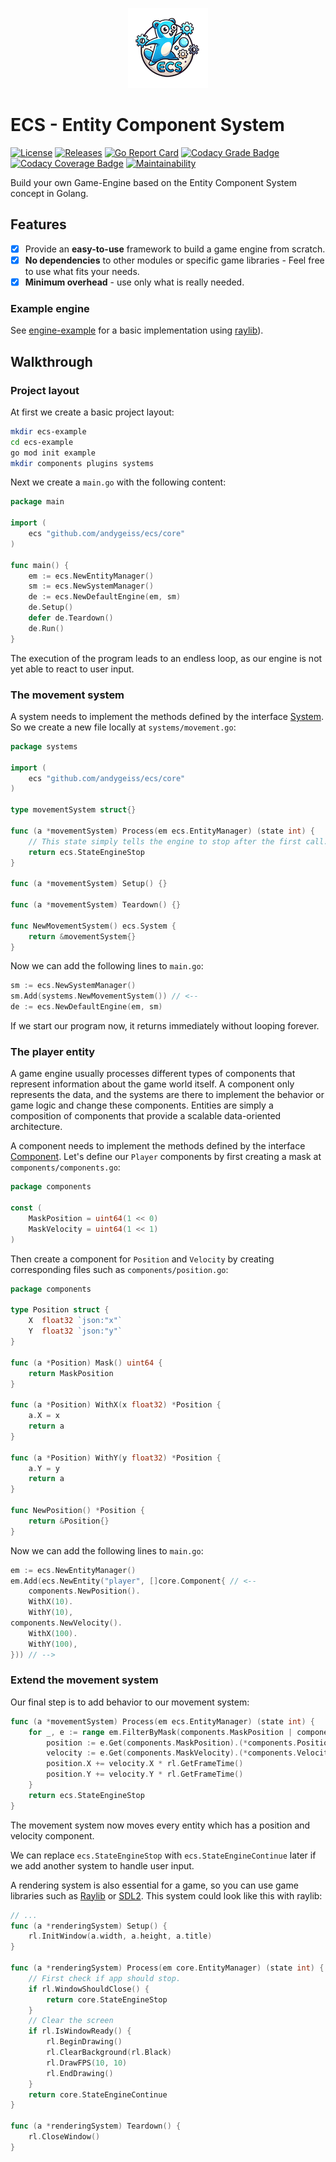 <p align="center">
<img src="https://github.com/andygeiss/ecs/blob/master/logo.png?raw=true" />
</p>

# ECS - Entity Component System

[![License](https://img.shields.io/github/license/andygeiss/ecs)](https://github.com/andygeiss/ecs/blob/master/LICENSE)
[![Releases](https://img.shields.io/github/v/release/andygeiss/ecs)](https://github.com/andygeiss/ecs/releases)
[![Go Report Card](https://goreportcard.com/badge/github.com/andygeiss/ecs)](https://goreportcard.com/report/github.com/andygeiss/ecs)
[![Codacy Grade Badge](https://app.codacy.com/project/badge/Grade/b4f4c9b35f4b46d8bf19f73379864b45)](https://app.codacy.com/gh/andygeiss/ecs/dashboard?utm_source=gh&utm_medium=referral&utm_content=&utm_campaign=Badge_grade)
[![Codacy Coverage Badge](https://app.codacy.com/project/badge/Coverage/b4f4c9b35f4b46d8bf19f73379864b45)](https://app.codacy.com/gh/andygeiss/ecs/dashboard?utm_source=gh&utm_medium=referral&utm_content=&utm_campaign=Badge_coverage)
[![Maintainability](https://api.codeclimate.com/v1/badges/5a2fd230f2eae6f244f2/maintainability)](https://codeclimate.com/github/andygeiss/ecs/maintainability)

Build your own Game-Engine based on the Entity Component System concept in Golang.

## Features

- [x] Provide an **easy-to-use** framework to build a game engine from scratch.
- [x] **No dependencies** to other modules or specific game libraries - Feel free to use what fits your needs.
- [x] **Minimum overhead** - use only what is really needed.

### Example engine

See [engine-example](https://github.com/andygeiss/engine-example) for a basic 
implementation using [raylib](https://www.raylib.com)).

## Walkthrough

### Project layout

At first we create a basic project layout:

```bash
mkdir ecs-example
cd ecs-example
go mod init example
mkdir components plugins systems
```

Next we create a `main.go` with the following content:

```go
package main

import (
    ecs "github.com/andygeiss/ecs/core"
)

func main() {
    em := ecs.NewEntityManager()
    sm := ecs.NewSystemManager()
    de := ecs.NewDefaultEngine(em, sm)
    de.Setup()
    defer de.Teardown()
    de.Run()
}
```

The execution of the program leads to an endless loop, as our engine is not yet
able to react to user input.

### The movement system

A system needs to implement the methods defined by the interface
[System](https://github.com/andygeiss/ecs/blob/master/core/system.go).
So we create a new file locally at `systems/movement.go`:

```go
package systems

import (
    ecs "github.com/andygeiss/ecs/core"
)

type movementSystem struct{}

func (a *movementSystem) Process(em ecs.EntityManager) (state int) {
    // This state simply tells the engine to stop after the first call.
    return ecs.StateEngineStop
}

func (a *movementSystem) Setup() {}

func (a *movementSystem) Teardown() {}

func NewMovementSystem() ecs.System {
    return &movementSystem{}
}
```

Now we can add the following lines to `main.go`:

```go
sm := ecs.NewSystemManager()
sm.Add(systems.NewMovementSystem()) // <--
de := ecs.NewDefaultEngine(em, sm)
```

If we start our program now, it returns immediately without looping forever.

### The player entity

A game engine usually processes different types of components that represent
information about the game world itself. A component only represents the data,
and the systems are there to implement the behavior or game logic and change
these components. Entities are simply a composition of components that provide
a scalable data-oriented architecture.

A component needs to implement the methods defined by the interface
[Component](https://github.com/andygeiss/ecs/blob/master/core/entity.go).
Let's define our `Player` components by first creating a mask at
`components/components.go`:

```go
package components

const (
    MaskPosition = uint64(1 << 0)
    MaskVelocity = uint64(1 << 1)
)
```

Then create a component for `Position` and `Velocity` by creating
corresponding files such as `components/position.go`:

```go
package components

type Position struct {
    X  float32 `json:"x"`
    Y  float32 `json:"y"`
}

func (a *Position) Mask() uint64 {
    return MaskPosition
}

func (a *Position) WithX(x float32) *Position {
    a.X = x
    return a
}

func (a *Position) WithY(y float32) *Position {
    a.Y = y
    return a
}

func NewPosition() *Position {
    return &Position{}
}
```

Now we can add the following lines to `main.go`:

```go
em := ecs.NewEntityManager()
em.Add(ecs.NewEntity("player", []core.Component{ // <--
    components.NewPosition().
    WithX(10).
    WithY(10),
components.NewVelocity().
    WithX(100).
    WithY(100),
})) // -->
```

### Extend the movement system

Our final step is to add behavior to our movement system:

```go
func (a *movementSystem) Process(em ecs.EntityManager) (state int) {
    for _, e := range em.FilterByMask(components.MaskPosition | components.MaskVelocity) {
        position := e.Get(components.MaskPosition).(*components.Position)
        velocity := e.Get(components.MaskVelocity).(*components.Velocity)
        position.X += velocity.X * rl.GetFrameTime()
        position.Y += velocity.Y * rl.GetFrameTime()
    }
    return ecs.StateEngineStop
}
```

The movement system now moves every entity which has a position and velocity component.

We can replace `ecs.StateEngineStop` with `ecs.StateEngineContinue` later if we add
another system to handle user input.

A rendering system is also essential for a game, so you can use game libraries
such as [Raylib](https://pkg.go.dev/github.com/gen2brain/raylib-go/raylib) or
[SDL2](https://pkg.go.dev/github.com/veandco/go-sdl2).
This system could look like this with raylib:

```go
// ...
func (a *renderingSystem) Setup() {
    rl.InitWindow(a.width, a.height, a.title)
}

func (a *renderingSystem) Process(em core.EntityManager) (state int) {
    // First check if app should stop.
    if rl.WindowShouldClose() {
        return core.StateEngineStop
    }
    // Clear the screen
    if rl.IsWindowReady() {
        rl.BeginDrawing()
        rl.ClearBackground(rl.Black)
        rl.DrawFPS(10, 10)
        rl.EndDrawing()
    }
    return core.StateEngineContinue
}

func (a *renderingSystem) Teardown() {
    rl.CloseWindow()
}
```
